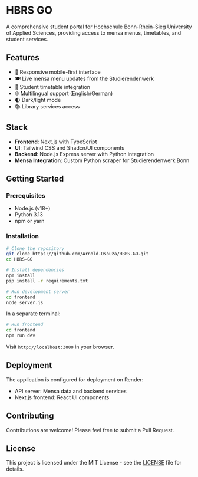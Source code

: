 # HBRS GO

A comprehensive student portal for Hochschule Bonn-Rhein-Sieg University of Applied Sciences, providing access to mensa menus, timetables, and student services.

## Features

- 📱 Responsive mobile-first interface
- 🍽️ Live mensa menu updates from the Studierendenwerk
- 📅 Student timetable integration
- 🌐 Multilingual support (English/German)
- 🌓 Dark/light mode
- 📚 Library services access

## Stack

- **Frontend**: Next.js with TypeScript
- **UI**: Tailwind CSS and Shadcn/UI components
- **Backend**: Node.js Express server with Python integration
- **Mensa Integration**: Custom Python scraper for Studierendenwerk Bonn

## Getting Started

### Prerequisites

- Node.js (v18+)
- Python 3.13
- npm or yarn

### Installation

```bash
# Clone the repository
git clone https://github.com/Arnold-Dsouza/HBRS-GO.git
cd HBRS-GO

# Install dependencies
npm install
pip install -r requirements.txt

# Run development server
cd frontend
node server.js
```

In a separate terminal:
```bash
# Run frontend
cd frontend
npm run dev
```

Visit `http://localhost:3000` in your browser.

## Deployment

The application is configured for deployment on Render:

- API server: Mensa data and backend services
- Next.js frontend: React UI components

## Contributing

Contributions are welcome! Please feel free to submit a Pull Request.

## License

This project is licensed under the MIT License - see the [LICENSE](LICENSE) file for details.